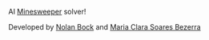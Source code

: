 AI [Minesweeper](https://en.wikipedia.org/wiki/Minesweeper_(video_game)) solver!

Developed by [Nolan Bock](https://www.linkedin.com/in/nbock/) and [Maria Clara Soares Bezerra](https://www.linkedin.com/in/maria-clara-bezerra-09293a137/)
